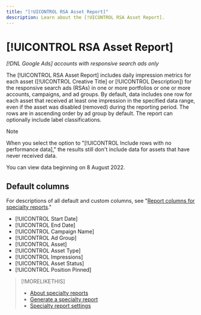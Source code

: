 ```yaml
---
title: "[!UICONTROL RSA Asset Report]"
description: Learn about the [!UICONTROL RSA Asset Report].
---
```

# [!UICONTROL RSA Asset Report]

*[!DNL Google Ads] accounts with responsive search ads only*

The [!UICONTROL RSA Asset Report] includes daily impression metrics for each asset ([!UICONTROL Creative Title] or [!UICONTROL Description]) for the responsive search ads (RSAs) in one or more portfolios or one or more accounts, campaigns, and ad groups. By default, data includes one row for each asset that received at least one impression in the specified data range, even if the asset was disabled (removed) during the reporting period. The rows are in ascending order by ad group by default. The report can optionally include label classifications.

>[!NOTE]
>
>When you select the option to "[!UICONTROL Include rows with no performance data]," the results still don't include data for assets that have never received data.

You can view data beginning on 8 August 2022.<!-- Later: You can view data for the previous 36 months. -->

## Default columns

For descriptions of all default and custom columns, see "[Report columns for specialty reports](specialty-report-columns.md)."

* [!UICONTROL Start Date]
* [!UICONTROL End Date]
* [!UICONTROL Campaign Name]
* [!UICONTROL Ad Group]
* [!UICONTROL Asset]
* [!UICONTROL Asset Type]
* [!UICONTROL Impressions]
* [!UICONTROL Asset Status]
* [!UICONTROL Position Pinned]

>[!MORELIKETHIS]
>
>* [About specialty reports](specialty-report-about.md)
>* [Generate a specialty report](specialty-report-generate.md)
>* [Specialty report settings](specialty-report-settings.md)

